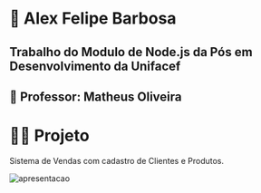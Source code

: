# 🚀 Alex Felipe Barbosa

## Trabalho do Modulo de Node.js da Pós em Desenvolvimento da Unifacef

## 👨‍ Professor: Matheus Oliveira

# 👨‍💻 Projeto

Sistema de Vendas com cadastro de Clientes e Produtos.

<img alt="apresentacao" src="https://raw.githubusercontent.com/alexfelipebarbosa/trabalhonodefacef/main/assets/apresentacao_codigo.gif"> <br/>
